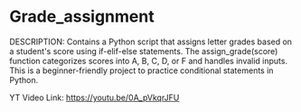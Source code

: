 # Grade_assignment

DESCRIPTION: Contains a Python script that assigns letter grades based on a student's score using if-elif-else statements. The assign_grade(score) function categorizes scores into A, B, C, D, or F and handles invalid inputs. This is a beginner-friendly project to practice conditional statements in Python.

YT Video Link: https://youtu.be/0A_pVkqrJFU
